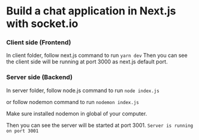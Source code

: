 # Build a chat application in Next.js with socket.io

### Client side (Frontend)
In client folder, follow next.js command to run
```yarn dev```
Then you can see the client side will be running at port 3000 as next.js default port.

### Server side (Backend)
In server folder, follow node.js command to run
```node index.js```

or follow nodemon command to run
```nodemon index.js```

Make sure installed nodemon in global of your computer.

Then you can see the server will be started at port 3001.
```Server is running on port 3001```